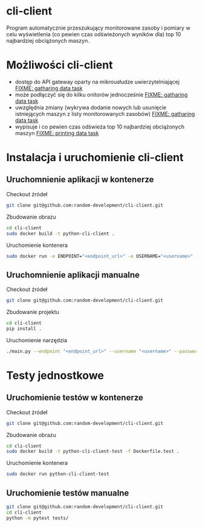 # cli-client
Program automatycznie przeszukujący monitorowane zasoby i pomiary w celu wyświetlenia (co pewien czas odświeżonych wyników dla) top 10 najbardziej obciążonych maszyn.


# Możliwości cli-client
- dostęp do API gateway oparty na mikrousłudze uwierzytelniającej [FIXME: gatharing data task]
- może podłączyć się do kilku onitorów jednocześnie [FIXME: gatharing data task]
- uwzględnia zmiany (wykrywa dodanie nowych lub usunięcie istniejących maszyn z listy monitorowanych zasobów) [FIXME: gatharing data task]
- wypisuje i co pewien czas odświeża top 10 najbardziej obciążonych maszyn [FIXME: printing data task]

# Instalacja i uruchomienie cli-client

## Uruchomnienie aplikacji w kontenerze

Checkout źródeł
```bash
git clone git@github.com:random-development/cli-client.git
```

Zbudowanie obrazu
```bash
cd cli-client
sudo docker build -t python-cli-client .
```

Uruchomienie kontenera
```bash
sudo docker run -e ENDPOINT="<endpoint_url>" -e USERNAME="<username>" -e PASSWORD="<password>" python-cli-client
```

## Uruchomnienie aplikacji manualne

Checkout źródeł
```bash
git clone git@github.com:random-development/cli-client.git
```

Zbudowanie projektu
```bash
cd cli-client
pip install .
```

Uruchomienie narzędzia
```bash
./main.py --endpoint "<endpoint_url>" --username "<username>" --password "<password>" 
```

# Testy jednostkowe

## Uruchomienie testów w kontenerze

Checkout źródeł
```bash
git clone git@github.com:random-development/cli-client.git
```

Zbudowanie obrazu
```bash
cd cli-client
sudo docker build -t python-cli-client-test -f Dockerfile.test .
```

Uruchomienie kontenera
```bash
sudo docker run python-cli-client-test
```

## Uruchomienie testów manualne
```bash
git clone git@github.com:random-development/cli-client.git
cd cli-client
python -m pytest tests/
```

[FIXME: gatharing data task]: https://github.com/random-development/resources-monitoring-system/issues/40
[FIXME: printing data task]: https://github.com/random-development/resources-monitoring-system/issues/39
